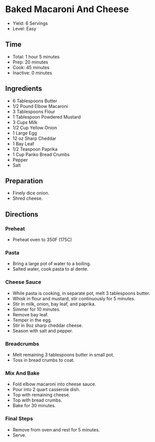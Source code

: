 # Baked Macaroni And Cheese

* Yield: 6 Servings
* Level: Easy

## Time

* Total: 1 hour 5 minutes
* Prep: 20 minutes
* Cook: 45 minutes
* Inactive: 0 minutes

## Ingredients

* 6 Tablespoons Butter
* 1/2 Pound Elbow Macaroni
* 3 Tablespoons Flour
* 1 Tablespoon Powdered Mustard
* 3 Cups Milk
* 1/2 Cup Yellow Onion
* 1 Large Egg
* 12 oz Sharp Cheddar
* 1 Bay Leaf
* 1/2 Teaspoon Paprika
* 1 Cup Panko Bread Crumbs
* Pepper
* Salt

## Preparation

* Finely dice onion.
* Shred cheese.

## Directions

### Preheat

* Preheat oven to 350F (175C)

### Pasta

* Bring a large pot of water to a boiling.
* Salted water, cook pasta to al dente.

### Cheese Sauce

* While pasta is cooking, in separate pot, melt 3 tablespoons butter.
* Whisk in flour and mustard, stir continuously for 5 minutes.
* Stir in milk, onion, bay leaf, and paprika.
* Simmer for 10 minutes.
* Remove bay leaf.
* Temper in the egg.
* Stir in 9oz sharp cheddar cheese.
* Season with salt and pepper.

### Breadcrumbs

* Melt remaining 3 tablespoons butter in small pot.
* Toss in bread crumbs to coat.

### Mix And Bake

* Fold elbow macaroni into cheese sauce.
* Pour into 2 quart casserole dish.
* Top with remaining cheese.
* Top with bread crumbs.
* Bake for 30 minutes.

### Final Steps

* Remove from oven and rest for 5 minutes.
* Serve.
